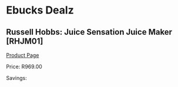 
# Ebucks Dealz
## Russell Hobbs: Juice Sensation Juice Maker [RHJM01]
[Product Page](https://www.ebucks.com/web/shop/productSelected.do?prodId=380544002&catId=1233560628)

Price: R969.00

Savings: 


	